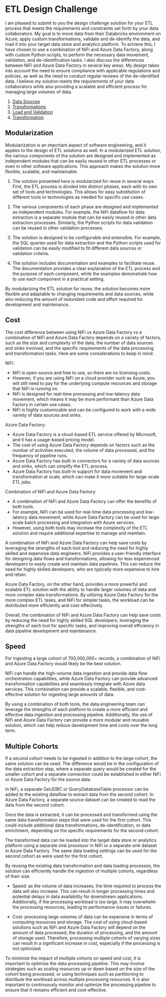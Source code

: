 # ETL Design Challenge

I am pleased to submit to you the design challenge solution for your ETL process that meets the requirements and constraints set forth by your data collaborators. My goal is to move data from their Databricks environment on Azure, apply custom transformations, validate and de-identify the data, and load it into your target data store and analytics platform. To achieve this, I have chosen to use a combination of NiFi and Azure Data Factory, along with custom Python scripts, to perform the necessary data movement, validation, and de-identification tasks. I also discuss the differences between NiFi and Azure Data Factory in several key areas. My design takes into account the need to ensure compliance with applicable regulations and policies, as well as the need to conduct regular reviews of the de-identified data. I believe my solution meets the requirements of your data collaborators while also providing a scalable and efficient process for managing large volumes of data.

<!-- ![pipeline image](img/pipeline.jpg) -->

1. [Data Sources](https://github.com/bubnicbf/etl-design-challenge/blob/main/integration_pipeline/01_data_sources.md)  
2. [Transformations](https://github.com/bubnicbf/etl-design-challenge/blob/main/integration_pipeline/02_transformations.md)  
3. [Load and Validation](https://github.com/bubnicbf/etl-design-challenge/blob/main/integration_pipeline/03_load_and_validation.md)  
4. [Transformation](https://github.com/bubnicbf/etl-design-challenge/blob/main/integration_pipeline/04_transformation.md)  

## Modularization

Modularization is an important aspect of software engineering, and it applies to the design of ETL solutions as well. In a modularized ETL solution, the various components of the solution are designed and implemented as independent modules that can be easily reused in other ETL processes or even in other software applications. This approach makes the solution more flexible, scalable, and maintainable.

1. The solution presented here is modularized for reuse in several ways. First, the ETL process is divided into distinct phases, each with its own set of tools and technologies. This allows for easy substitution of different tools or technologies as needed for specific use cases.

2. The various components of each phase are designed and implemented as independent modules. For example, the NiFi dataflow for data extraction is a separate module that can be easily reused in other data extraction processes. Similarly, the Python scripts for data validation can be reused in other validation processes.

3. The solution is designed to be configurable and extensible. For example, the SQL queries used for data extraction and the Python scripts used for validation can be easily modified to fit different data sources or validation criteria.

4. The solution includes documentation and examples to facilitate reuse. The documentation provides a clear explanation of the ETL process and the purpose of each component, while the examples demonstrate how to use each component in a practical setting.

By modularizing the ETL solution for reuse, the solution becomes more flexible and adaptable to changing requirements and data sources, while also reducing the amount of redundant code and effort required for development and maintenance.

## Cost 

The cost difference between using NiFi vs Azure Data Factory vs a combination of NiFi and Azure Data Factory depends on a variety of factors, such as the size and complexity of the data, the number of data sources and sinks involved, and the specific requirements of the data processing and transformation tasks. Here are some considerations to keep in mind:

NiFi:

- NiFi is open-source and free to use, so there are no licensing costs.
- However, if you are using NiFi on a cloud provider such as Azure, you will still need to pay for the underlying compute resources and storage that NiFi is running on.
- NiFi is designed for real-time processing and low-latency data movement, which means it may be more performant than Azure Data Factory in certain use cases.
- NiFi is highly customizable and can be configured to work with a wide variety of data sources and sinks.

Azure Data Factory:

- Azure Data Factory is a cloud-based ETL service offered by Microsoft, and it has a usage-based pricing model.
- The cost of using Azure Data Factory depends on factors such as the number of activities executed, the volume of data processed, and the frequency of pipeline runs.
- Azure Data Factory has built-in connectors for a variety of data sources and sinks, which can simplify the ETL process.
- Azure Data Factory has built-in support for data movement and transformation at scale, which can make it more suitable for large-scale ETL jobs.

Combination of NiFi and Azure Data Factory:

- A combination of NiFi and Azure Data Factory can offer the benefits of both tools.
- For example, NiFi can be used for real-time data processing and low-latency data movement, while Azure Data Factory can be used for large-scale batch processing and integration with Azure services.
- However, using both tools may increase the complexity of the ETL solution and require additional expertise to manage and maintain.

A combination of NiFi and Azure Data Factory can help save costs by leveraging the strengths of each tool and reducing the need for highly skilled and expensive data engineers. NiFi provides a user-friendly interface for designing data flows and transformations, allowing for less experienced developers to easily create and maintain data pipelines. This can reduce the need for highly skilled developers, who are typically more expensive to hire and retain.

Azure Data Factory, on the other hand, provides a more powerful and scalable ETL solution with the ability to handle larger volumes of data and more complex data transformations. By utilizing Azure Data Factory for the more complex ETL tasks, and NiFi for simpler tasks, the workload can be distributed more efficiently and cost-effectively. 

Overall, the combination of NiFi and Azure Data Factory can help save costs by reducing the need for highly skilled SQL developers, leveraging the strengths of each tool for specific tasks, and improving overall efficiency in data pipeline development and maintenance.

## Speed

For ingesting a large cohort of 700,000,000+ records, a combination of NiFi and Azure Data Factory would likely be the best solution.

NiFi can handle the high-volume data ingestion and provide data flow orchestration capabilities, while Azure Data Factory can provide advanced transformation capabilities and seamlessly integrate with Azure data services. This combination can provide a scalable, flexible, and cost-effective solution for ingesting large amounts of data.

By using a combination of both tools, the data engineering team can leverage the strengths of each platform to create a more efficient and effective data ingestion and processing pipeline. Additionally, the use of NiFi and Azure Data Factory can provide a more modular and reusable solution, which can help reduce development time and costs over the long term.

## Multiple Cohorts

If a second cohort needs to be ingested in addition to the large cohort, the same solution can be used. The difference would be in the configuration of the data extraction step, where a separate query would be created for the smaller cohort and a separate connection could be established in either NiFi or Azure Data Factory for the source data.

In NiFi, a separate GetJDBC or QueryDatabaseTable processor can be added to the existing dataflow to extract data from the second cohort. In Azure Data Factory, a separate source dataset can be created to read the data from the second cohort.

Once the data is extracted, it can be processed and transformed using the same data transformation steps that were used for the first cohort. This could include additional data transformations, de-identification, or data enrichment, depending on the specific requirements for the second cohort.

The transformed data can be loaded into the target data store or analytics platform using a separate sink processor in NiFi or a separate sink dataset in Azure Data Factory. The same data loading settings can be used for the second cohort as were used for the first cohort.

By reusing the existing data transformation and data loading processes, the solution can efficiently handle the ingestion of multiple cohorts, regardless of their size.

- Speed: as the volume of data increases, the time required to process the data will also increase. This can result in longer processing times and potential delays in data availability for downstream applications. Additionally, if the processing workload is too large, it may overwhelm the processing resources, leading to performance issues or failures.

- Cost: processing large volumes of data can be expensive in terms of computing resources and storage. The cost of using cloud-based solutions such as NiFi and Azure Data Factory will depend on the amount of data processed, the duration of processing, and the amount of storage used. Therefore, processing multiple cohorts of varying sizes can result in a significant increase in cost, especially if the processing is not optimized.

To minimize the impact of multiple cohorts on speed and cost, it is important to optimize the data processing pipeline. This may involve strategies such as scaling resources up or down based on the size of the cohort being processed, or using techniques such as partitioning to distribute the workload across multiple processing resources. It is also important to continuously monitor and optimize the processing pipeline to ensure that it remains efficient and cost-effective.